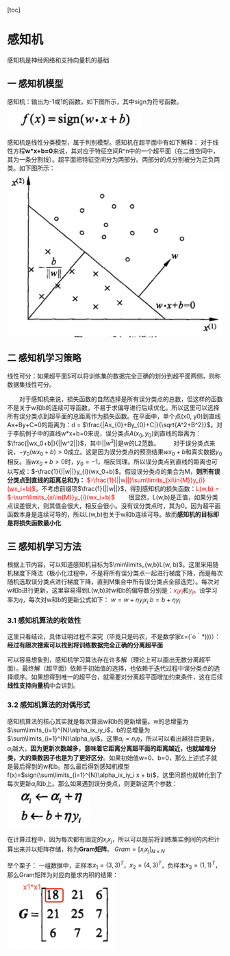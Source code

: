 [toc]

# 感知机

感知机是神经网络和支持向量机的基础
## 一 感知机模型

感知机：输出为-1或1的函数，如下图所示，其中sign为符号函数。
![](./pic/lession2/1.jpg)

感知机是线性分类模型，属于判别模型。感知机在超平面中有如下解释：
对于线性方程**w*x+b=0**来说，其对应于特征空间R^n中的一个超平面（在二维空间中，其为一条分割线）。超平面把特征空间分为两部分。两部分的点分别被分为正负两类。如下图所示：
![](./pic/lession2/2.jpg)

## 二 感知机学习策略

线性可分：如果超平面S可以将训练集的数据完全正确的划分到超平面两侧，则称数据集线性可分。

&emsp;&emsp;对于感知机来说，损失函数的自然选择是所有误分类点的总数，但这样的函数不是关于w和b的连续可导函数，不易于求偏导进行后续优化。所以这里可以选择所有误分类点到超平面的总距离作为损失函数。在平面中，单个点(x0, y0)到直线Ax+By+C=0的距离为：d = $\frac{|Ax_{0}+By_{0}+C|}{\sqrt{A^2+B^2}}$。对于李航例子中的直线w*x+b=0来说，误分类点$A(x_{0}, y_{0})$到直线的距离为：$\frac{|wx_0+b|}{||w^2||}$，其中$||w^2||$是w的L2范数。
&emsp;&emsp;对于误分类点来说，$-y_{0}(wx_{0}+b)>0$成立。这是因为误分类点的预测结果$wx_{0}+b$和真实数据$y_0$相反。当$wx_{0}+b>0$时，$y_0=-1$，相反同理。所以误分类点到直线的距离也可以写成：$-\frac{1}{||w||}y_{i}(wx_0+b)$。假设误分类点的集合为M，**则所有误分类点到直线的距离总和为：** <font color='red'>$-\frac{1}{||w||}\sum\limits_{xi\in{M}}y_{i}(wx_i+b)$</font>，不考虑前缀项$\frac{1}{||w||}$，得到感知机的损失函数：<font color='red'>L(w,b) = $-\sum\limits_{xi\in{M}}y_{i}(wx_i+b)$</font>
&emsp;&emsp;很显然，L(w,b)是正值，如果分类点误差很大，则其值会很大，相反会很小。没有误分类点时，其为0。因为超平面函数本身是连续可导的，所以L(w,b)也关于w和b连续可导。故而**感知机的目标即是将损失函数最小化**

## 三 感知机学习方法

根据上节内容，可以知道感知机目标为$\min\limits_{w,b}L(w, b)$。这里采用随机梯度下降法（极小化过程中，不是将所有误分类点一起进行梯度下降，而是每次随机选取误分类点进行梯度下降，直到M集合中所有误分类点全部选完）。每次对w和b进行更新，这里容易得到L(w,b)对w和b的偏导数分别是：<font color='red'>$x_iy_i$</font>和<font color='red'>$y_i$</font>。设学习率为$\eta$，每次对w和b的更新公式如下：
$w = w + \eta y_i x_i$
$b = b + \eta y_i$

### 3.1 感知机算法的收敛性

这里只看结论，具体证明过程不深究（毕竟只是码农，不是数学家ε=(´ο｀*)))）：
**经过有限次搜索可以找到将训练数据完全正确的分离超平面**

可以容易想象到，感知机学习算法存在许多解（理论上可以画出无数分离超平面）。最终解（超平面）依赖于初始值的选择，也依赖于迭代过程中误分类点的选择顺序。如果想得到唯一的超平台，就需要对分离超平面增加约束条件，这在后续**线性支持向量机**中会讲到。
### 3.2 感知机算法的对偶形式

感知机算法的核心其实就是每次算出w和b的更新增量。w的总增量为$\sum\limits_{i=1}^{N}\alpha_ix_iy_i$，b的总增量为$\sum\limits_{i=1}^{N}\alpha_iyi$，这里$\alpha_i=n_i\eta$，所以可以看出越往后更新，$\alpha_i$越大，**因为更新次数越多，意味着它距离分离超平面的距离越近，也就越难分类，大的乘数因子也是为了更好区分**。如果初始值w=0、b=0，那么上述式子就是最后得到的w和b。那么最后得到感知机模型f(x)=$sign(\sum\limits_{i=1}^{N}\alpha_ix_iy_i x + b)$，这里问题也就转化到了每次更新$\alpha_i$和b上。那么如果遇到误分类点，则更新这两个参数：
![](./pic/lession2/3.jpg)

在计算过程中，因为每次都有固定的$x_ix_j$，所以可以提前将训练集实例间的内积计算出来并以矩阵存储，称为**Gram矩阵**。
$Gram=[x_ix_j]_{N\times N}$

举个栗子：
一组数据中，正样本$x_1=(3,3)^T$，$x_2=(4,3)^T$，负样本$x_3=(1,1)^T$，那么Gram矩阵为对应向量求内积的结果：
![](./pic/lession2/4.jpg)
